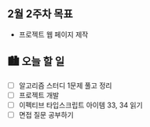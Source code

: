 ## 2월 2주차 목표

- 프로젝트 웹 페이지 제작

## 🏙️ 오늘 할 일

- [ ] 알고리즘 스터디 1문제 풀고 정리
- [ ] 프로젝트 개발
- [ ] 이펙티브 타입스크립트 아이템 33, 34 읽기
- [ ] 면접 질문 공부하기
